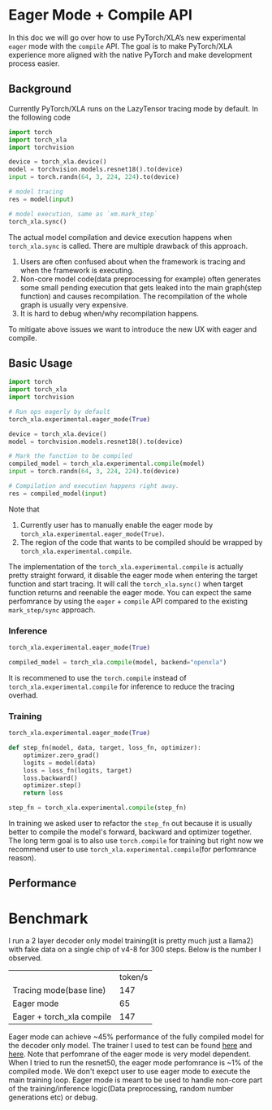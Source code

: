 # Eager Mode + Compile API

In this doc we will go over how to use PyTorch/XLA’s new experimental `eager` mode with the `compile` API. The goal is to make PyTorch/XLA experience more aligned with the native PyTorch and make development process easier.


## Background
Currently PyTorch/XLA runs on the LazyTensor tracing mode by default. In the following code
```python
import torch
import torch_xla
import torchvision

device = torch_xla.device()
model = torchvision.models.resnet18().to(device)
input = torch.randn(64, 3, 224, 224).to(device)

# model tracing
res = model(input)

# model execution, same as `xm.mark_step`
torch_xla.sync()
```
The actual model compilation and device execution happens when `torch_xla.sync` is called. There are multiple drawback of this approach. 

1. Users are often confused about when the framework is tracing and when the framework is executing.
2. Non-core model code(data preprocessing for example) often generates some small pending execution that gets leaked into the main graph(step function) and causes recompilation. The recompilation of the whole graph is usually very expensive.
3. It is hard to debug when/why recompilation happens.

To mitigate above issues we want to introduce the new UX with eager and compile.

## Basic Usage
```python
import torch
import torch_xla
import torchvision

# Run ops eagerly by default
torch_xla.experimental.eager_mode(True)

device = torch_xla.device()
model = torchvision.models.resnet18().to(device)

# Mark the function to be compiled
compiled_model = torch_xla.experimental.compile(model)
input = torch.randn(64, 3, 224, 224).to(device)

# Compilation and execution happens right away.
res = compiled_model(input)
```
Note that

1. Currently user has to manually enable the eager mode by `torch_xla.experimental.eager_mode(True)`.
2. The region of the code that wants to be compiled should be wrapped by `torch_xla.experimental.compile`.

The implementation of the `torch_xla.experimental.compile` is actually pretty straight forward, it disable the eager mode when entering the target function and start tracing. It will call the `torch_xla.sync()` when target function returns and reenable the eager mode. You can expect the same perfomrance by using the `eager` + `compile` API compared to the existing `mark_step/sync` approach.


### Inference
```python
torch_xla.experimental.eager_mode(True)

compiled_model = torch_xla.compile(model, backend="openxla")
```
It is recommened to use the `torch.compile` instead of `torch_xla.experimental.compile` for inference to reduce the tracing overhad. 

### Training
```python
torch_xla.experimental.eager_mode(True)

def step_fn(model, data, target, loss_fn, optimizer):
    optimizer.zero_grad()
    logits = model(data)
    loss = loss_fn(logits, target)
    loss.backward()
    optimizer.step()
    return loss

step_fn = torch_xla.experimental.compile(step_fn)
```
In training we asked user to refactor the `step_fn` out because it is usually better to compile the model's forward, backward and optimizer together. The long term goal is to also use `torch.compile` for training but right now we recommend user to use `torch_xla.experimental.compile`(for perfomrance reason).

## Performance

# Benchmark

I run a 2 layer decoder only model training(it is pretty much just a llama2) with fake data on a single chip of v4-8 for 300 steps. Below is the number I observed.


<table>
  <tr>
   <td>
   </td>
   <td>token/s

  </tr>
  <tr>
   <td>Tracing mode(base line)
   </td>
   <td>147
   </td>
   </td>
  </tr>
  <tr>
   <td>Eager mode
   </td>
   <td>65
   </td>

   </td>
  </tr>
  <tr>
   <td>Eager + torch_xla compile
   </td>
   <td>147
   </td>
   </td>
  </tr>
</table>


Eager mode can achieve ~45% performance of the fully compiled model for the decoder only model. The trainer I used to test can be found [here](https://github.com/pytorch/xla/blob/master/examples/train_decoder_only_base.py) and [here](https://github.com/pytorch/xla/tree/master/examples/eager). Note that perfomrane of the eager mode is very model dependent. When I tried to run the resnet50, the eager mode perfomrance is ~1% of the compiled mode. We don't exepct user to use eager mode  to execute the main training loop. Eager mode is meant to be used to handle non-core part of the training/inference logic(Data preprocessing, random number generations etc) or debug.
